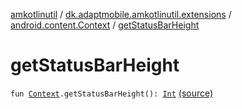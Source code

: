 [amkotlinutil](../../index.md) / [dk.adaptmobile.amkotlinutil.extensions](../index.md) / [android.content.Context](index.md) / [getStatusBarHeight](./get-status-bar-height.md)

# getStatusBarHeight

`fun `[`Context`](https://developer.android.com/reference/android/content/Context.html)`.getStatusBarHeight(): `[`Int`](https://kotlinlang.org/api/latest/jvm/stdlib/kotlin/-int/index.html) [(source)](https://github.com/adaptmobile-organization/amkotlinutil/tree/master/amkotlinutil/src/main/java/dk/adaptmobile/amkotlinutil/extensions/ContextExtensions.kt#L45)